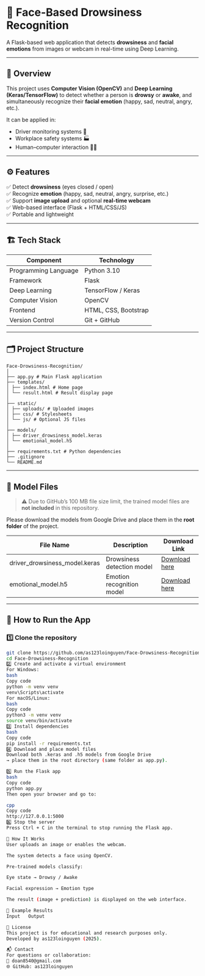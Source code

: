 # 🧠 Face-Based Drowsiness Recognition

A Flask-based web application that detects **drowsiness** and **facial emotions** from images or webcam in real-time using Deep Learning.

---

## 📸 Overview

This project uses **Computer Vision (OpenCV)** and **Deep Learning (Keras/TensorFlow)** to detect whether a person is **drowsy** or **awake**, and simultaneously recognize their **facial emotion** (happy, sad, neutral, angry, etc.).

It can be applied in:
- Driver monitoring systems 🚗
- Workplace safety systems 🏭
- Human–computer interaction 🧑‍💻

---

## ⚙️ Features

✅ Detect **drowsiness** (eyes closed / open)  
✅ Recognize **emotion** (happy, sad, neutral, angry, surprise, etc.)  
✅ Support **image upload** and optional **real-time webcam**  
✅ Web-based interface (Flask + HTML/CSS/JS)  
✅ Portable and lightweight  

---

## 🏗️ Tech Stack

| Component | Technology |
|------------|-------------|
| Programming Language | Python 3.10 |
| Framework | Flask |
| Deep Learning | TensorFlow / Keras |
| Computer Vision | OpenCV |
| Frontend | HTML, CSS, Bootstrap |
| Version Control | Git + GitHub |

---

## 🗂️ Project Structure
```
Face-Drowsiness-Recognition/
│
├── app.py # Main Flask application
├── templates/
│ ├── index.html # Home page
│ └── result.html # Result display page
│
├── static/
│ ├── uploads/ # Uploaded images
│ ├── css/ # Stylesheets
│ └── js/ # Optional JS files
│
├── models/
│ ├── driver_drowsiness_model.keras
│ └── emotional_model.h5
│
├── requirements.txt # Python dependencies
├── .gitignore
└── README.md
```


---

## 🧠 Model Files

> ⚠️ Due to GitHub’s 100 MB file size limit, the trained model files are **not included** in this repository.

Please download the models from Google Drive and place them in the **root folder** of the project.

| File Name | Description | Download Link |
|------------|--------------|----------------|
| driver_drowsiness_model.keras | Drowsiness detection model | [Download here](https://drive.google.com/your_keras_link) |
| emotional_model.h5 | Emotion recognition model | [Download here](https://drive.google.com/file/d/1Ob0sy18c9GsxzSwTtgoHk8X63H8LzC78/view?usp=sharing) |

---

## 🚀 How to Run the App

### 1️⃣ Clone the repository
```bash
git clone https://github.com/as123loinguyen/Face-Drowsiness-Recognition.git
cd Face-Drowsiness-Recognition
2️⃣ Create and activate a virtual environment
For Windows:
bash
Copy code
python -m venv venv
venv\Scripts\activate
For macOS/Linux:
bash
Copy code
python3 -m venv venv
source venv/bin/activate
3️⃣ Install dependencies
bash
Copy code
pip install -r requirements.txt
4️⃣ Download and place model files
Download both .keras and .h5 models from Google Drive
→ place them in the root directory (same folder as app.py).

5️⃣ Run the Flask app
bash
Copy code
python app.py
Then open your browser and go to:

cpp
Copy code
http://127.0.0.1:5000
6️⃣ Stop the server
Press Ctrl + C in the terminal to stop running the Flask app.

🧩 How It Works
User uploads an image or enables the webcam.

The system detects a face using OpenCV.

Pre-trained models classify:

Eye state → Drowsy / Awake

Facial expression → Emotion type

The result (image + prediction) is displayed on the web interface.

🧪 Example Results
Input	Output

🧾 License
This project is for educational and research purposes only.
Developed by as123loinguyen (2025).

📬 Contact
For questions or collaboration:
📧 doan8540@gmail.com
🌐 GitHub: as123loinguyen
